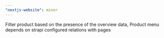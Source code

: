 ```yaml
---
"nextjs-website": minor
---
```


Filter product based on the presence of the overview data, Product menu depends on strapi configured relations with pages
